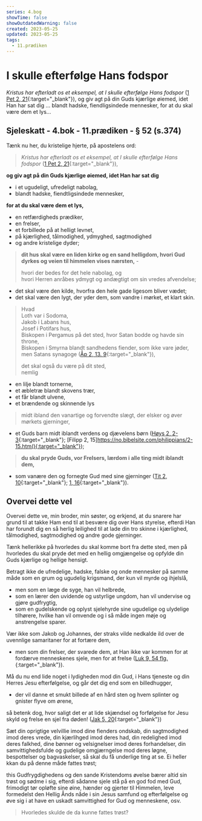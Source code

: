 ```yaml
---
series: 4.bog
showTime: false
showOutdatedWarning: false
created: 2023-05-25
updated: 2023-05-25
tags:
  - 11.prædiken
---
```


# I skulle efterfølge Hans fodspor
_Kristus har efterladt os et eksempel, at I skulle efterfølge Hans fodspor_ ([1 Pet 2, 21](https://no.bibelsite.com/1_peter/2-21.htm){:target="_blank"}), og giv agt på din Guds kjærlige øiemed, idet Han har sat dig ... blandt hadske, fiendligsindede mennesker, for at du skal være dem et lys...

## Sjeleskatt - 4.bok - 11.prædiken - § 52 (s.374)
Tænk nu her, du kristelige hjerte, på apostelens ord: 

> _Kristus har efterladt os et eksempel, at I skulle efterfølge Hans fodspor_ ([1 Pet 2, 21](https://no.bibelsite.com/1_peter/2-21.htm){:target="_blank"}),  

**og giv agt på din Guds kjærlige øiemed, idet Han har sat dig** 
- i et ugudeligt, ufredeligt nabolag,  
- blandt hadske, fiendtligsindede mennesker,  

**for at du skal være dem et lys,**  
- en retfærdigheds prædiker, 
- en frelser,  
- et forbillede på at helligt levnet,  
- på kjærlighed, tålmodighed, ydmyghed, sagtmodighed  
- og andre kristelige dyder;

> **dit hus skal være en liden kirke og en sand helligdom, hvori Gud dyrkes og veien til himmelen vises nærsten,** -  
>  
> hvori der bedes for det hele nabolag, og  
hvori Herren anråbes ydmygt og andægtigt om sin vredes afvendelse; 

- det skal være den kilde, hvorfra den hele gade ligesom bliver vædet; 
- det skal være den lygt, der yder dem, som vandre i mørket, et klart skin.  

> Hvad  
Loth var i Sodoma,  
Jakob i Labans hus,  
Josef i Potifars hus,  
Biskopen i Pergamus på det sted, hvor Satan bodde og havde sin throne,  
Biskopen i Smyrna blandt sandhedens fiender, som ikke vare jøder, men Satans synagoge ([Åp 2, 13. 9](https://no.bibelsite.com/revelation/2-13.htm){:target="_blank"}),  
> 
> det skal også du være på dit sted,  
nemlig 
- en lilje blandt tornerne,  
- et æbletræ blandt skovens trær,  
- et får blandt ulvene,  
- et brændende og skinnende lys  

> midt ibland den vanartige og forvendte slægt, der elsker og øver mørkets gjerninger,  
- et Guds barn midt iblandt verdens og djævelens børn ([Høys 2, 2-3](https://no.bibelsite.com/songs/2-2.htm){:target="_blank"}; [Filipp 2, 15]https://no.bibelsite.com/philippians/2-15.htm(){:target="_blank"});  
> 
> **du skal pryde Guds, vor Frelsers, lærdom i alle ting midt iblandt dem,**  
- som vanære den og fornegte Gud med sine gjerninger ([Tit 2, 10](https://no.bibelsite.com/titus/2-10.htm){:target="_blank"}; [1, 16](https://no.bibelsite.com/titus/1-16.htm){:target="_blank"}).

## Overvei dette vel
Overvei dette ve, min broder, min søster, og erkjend, at du snarere har grund til at takke Ham end til at besvære dig over Hans styrelse, efterdi Han har forundt dig en så herlig leilighed til at lade din tro skinne i kjærlighed, tålmodighed, sagtmodighed og andre gode gjerninger.

Tænk hellerikke på hvorledes du skal komme bort fra dette sted, men på hvorledes du skal pryde det med en hellig omgjængelse og opfylde din Guds kjærlige og hellige hensigt. 

Betragt ikke de ufredelige, hadske, falske og onde mennesker på samme måde som en grum og ugudelig krigsmand, der kun vil myrde og ihjelslå,  
- men som en læge de syge, han vil helbrede, 
- som en lærer den uvidende og ustyrlige ungdom, han vil undervise og gjøre gudfrygtig, 
- som en gudelskende og oplyst sjelehyrde sine ugudelige og ulydelige tilhørere, hvilke han vil omvende og i så måde ingen møje og anstrengelse sparer.

Vær ikke som Jakob og Johannes, der straks vilde nedkalde ild over de uvennlige samaritaner for at fortære dem, 
- men som din frelser, der svarede dem, at Han ikke var kommen for at fordærve menneskenes sjele, men for at frelse ([Luk 9, 54 flg.](https://no.bibelsite.com/luke/9-54.htm){:target="_blank"}).

Må du nu end lide noget i lydigheden mod din Gud, i Hans tjeneste og din Herres Jesu efterfølgelse, og går det dig end som en billedhugger, 
- der vil danne et smukt billede af en hård sten og hvem splinter og gnister flyve om ørene, 

så betenk dog, hvor saligt det er at lide skjændsel og forfølgelse for Jesu skyld og frelse en sjel fra døden! ([Jak 5, 20](https://no.bibelsite.com/james/5-20.htm){:target="_blank"})

Sæt din oprigtige velvillie imod dine fienders ondskab, din sagtmodighed imod deres vrede, din kjærlihged imod deres had, din redelighed imod deres falkhed, dine bønner og velsignelser imod deres forhandelser, din samvittighedsfulde og gudelige omgjærngelse mod deres løgne, bespottelser og bagvaskelser, så skal du få underlige ting at se. Ei heller kkan du på denne måde fattes trøst; 

this Gudfrygdighedens og den sande Kristendoms øvelse bærer altid sin trøst og sødme i sig, efterdi sådanne sjele stå på en god fod med Gud, frimodigt tør opløfte sine øine, hænder og gjerter til Himmelen, leve formedelst den Hellig Ånds nåde i sin Jesus samfund og efterfølgelse og øve sig i at have en uskadt samvittighed for Gud og menneskene, osv. 

> Hvorledes skulde de da kunne fattes trøst?
